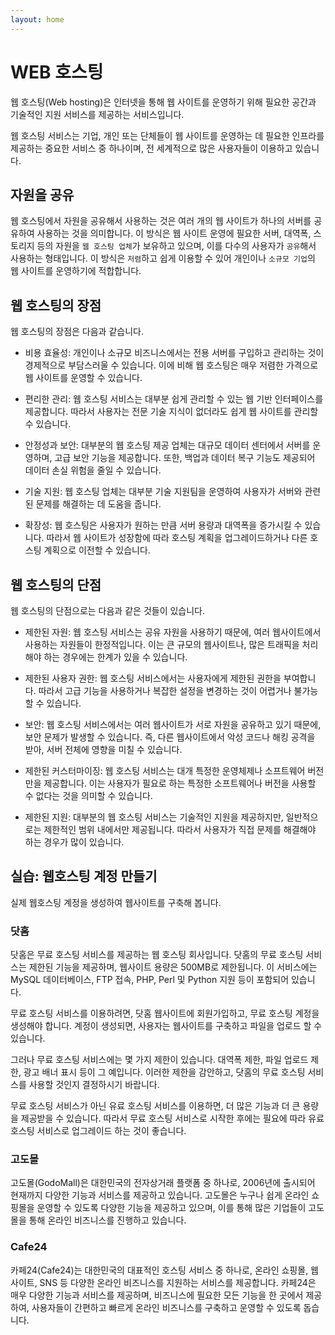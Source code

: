 ```yaml
---
layout: home
---
```


# WEB 호스팅
웹 호스팅(Web hosting)은 인터넷을 통해 웹 사이트를 운영하기 위해 필요한 공간과 기술적인 지원 서비스를 제공하는 서비스입니다.  

웹 호스팅 서비스는 기업, 개인 또는 단체들이 웹 사이트를 운영하는 데 필요한 인프라를 제공하는 중요한 서비스 중 하나이며, 전 세계적으로 많은 사용자들이 이용하고 있습니다.  

## 자원을 공유
웹 호스팅에서 자원을 공유해서 사용하는 것은 여러 개의 웹 사이트가 하나의 서버를 공유하여 사용하는 것을 의미합니다. 이 방식은 웹 사이트 운영에 필요한 서버, 대역폭, 스토리지 등의 자원을 `웹 호스팅 업체`가 보유하고 있으며, 이를 다수의 사용자가 `공유`해서 사용하는 형태입니다. 이 방식은 `저렴`하고 쉽게 이용할 수 있어 개인이나 `소규모 기업`의 웹 사이트를 운영하기에 적합합니다. 

## 웹 호스팅의 장점
웹 호스팅의 장점은 다음과 같습니다.

* 비용 효율성: 개인이나 소규모 비즈니스에서는 전용 서버를 구입하고 관리하는 것이 경제적으로 부담스러울 수 있습니다. 이에 비해 웹 호스팅은 매우 저렴한 가격으로 웹 사이트를 운영할 수 있습니다.

* 편리한 관리: 웹 호스팅 서비스는 대부분 쉽게 관리할 수 있는 웹 기반 인터페이스를 제공합니다. 따라서 사용자는 전문 기술 지식이 없더라도 쉽게 웹 사이트를 관리할 수 있습니다.

* 안정성과 보안: 대부분의 웹 호스팅 제공 업체는 대규모 데이터 센터에서 서버를 운영하며, 고급 보안 기능을 제공합니다. 또한, 백업과 데이터 복구 기능도 제공되어 데이터 손실 위험을 줄일 수 있습니다.

* 기술 지원: 웹 호스팅 업체는 대부분 기술 지원팀을 운영하여 사용자가 서버와 관련된 문제를 해결하는 데 도움을 줍니다.

* 확장성: 웹 호스팅은 사용자가 원하는 만큼 서버 용량과 대역폭을 증가시킬 수 있습니다. 따라서 웹 사이트가 성장함에 따라 호스팅 계획을 업그레이드하거나 다른 호스팅 계획으로 이전할 수 있습니다.

## 웹 호스팅의 단점
웹 호스팅의 단점으로는 다음과 같은 것들이 있습니다.

* 제한된 자원: 웹 호스팅 서비스는 공유 자원을 사용하기 때문에, 여러 웹사이트에서 사용하는 자원들이 한정적입니다. 이는 큰 규모의 웹사이트나, 많은 트래픽을 처리해야 하는 경우에는 한계가 있을 수 있습니다.

* 제한된 사용자 권한: 웹 호스팅 서비스에서는 사용자에게 제한된 권한을 부여합니다. 따라서 고급 기능을 사용하거나 복잡한 설정을 변경하는 것이 어렵거나 불가능할 수 있습니다.

* 보안: 웹 호스팅 서비스에서는 여러 웹사이트가 서로 자원을 공유하고 있기 때문에, 보안 문제가 발생할 수 있습니다. 즉, 다른 웹사이트에서 악성 코드나 해킹 공격을 받아, 서버 전체에 영향을 미칠 수 있습니다.

* 제한된 커스터마이징: 웹 호스팅 서비스는 대개 특정한 운영체제나 소프트웨어 버전만을 제공합니다. 이는 사용자가 필요로 하는 특정한 소프트웨어나 버전을 사용할 수 없다는 것을 의미할 수 있습니다.

* 제한된 지원: 대부분의 웹 호스팅 서비스는 기술적인 지원을 제공하지만, 일반적으로는 제한적인 범위 내에서만 제공됩니다. 따라서 사용자가 직접 문제를 해결해야 하는 경우가 많이 있습니다.


## 실습: 웹호스팅 계정 만들기
실제 웹호스팅 계정을 생성하여 웹사이트를 구축해 봅니다. 

### 닷홈
닷홈은 무료 호스팅 서비스를 제공하는 웹 호스팅 회사입니다. 닷홈의 무료 호스팅 서비스는 제한된 기능을 제공하며, 웹사이트 용량은 500MB로 제한됩니다. 이 서비스에는 MySQL 데이터베이스, FTP 접속, PHP, Perl 및 Python 지원 등이 포함되어 있습니다.

무료 호스팅 서비스를 이용하려면, 닷홈 웹사이트에 회원가입하고, 무료 호스팅 계정을 생성해야 합니다. 계정이 생성되면, 사용자는 웹사이트를 구축하고 파일을 업로드 할 수 있습니다.

그러나 무료 호스팅 서비스에는 몇 가지 제한이 있습니다. 대역폭 제한, 파일 업로드 제한, 광고 배너 표시 등이 그 예입니다. 이러한 제한을 감안하고, 닷홈의 무료 호스팅 서비스를 사용할 것인지 결정하시기 바랍니다.

무료 호스팅 서비스가 아닌 유료 호스팅 서비스를 이용하면, 더 많은 기능과 더 큰 용량을 제공받을 수 있습니다. 따라서 무료 호스팅 서비스로 시작한 후에는 필요에 따라 유료 호스팅 서비스로 업그레이드 하는 것이 좋습니다.

### 고도몰
고도몰(GodoMall)은 대한민국의 전자상거래 플랫폼 중 하나로, 2006년에 출시되어 현재까지 다양한 기능과 서비스를 제공하고 있습니다. 고도몰은 누구나 쉽게 온라인 쇼핑몰을 운영할 수 있도록 다양한 기능을 제공하고 있으며, 이를 통해 많은 기업들이 고도몰을 통해 온라인 비즈니스를 진행하고 있습니다.  

### Cafe24
카페24(Cafe24)는 대한민국의 대표적인 호스팅 서비스 중 하나로, 온라인 쇼핑몰, 웹사이트, SNS 등 다양한 온라인 비즈니스를 지원하는 서비스를 제공합니다. 카페24은 매우 다양한 기능과 서비스를 제공하며, 비즈니스에 필요한 모든 기능을 한 곳에서 제공하여, 사용자들이 간편하고 빠르게 온라인 비즈니스를 구축하고 운영할 수 있도록 돕습니다.